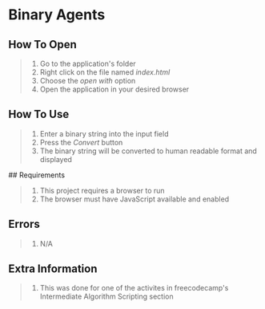# Binary Agents

## How To Open
> 1. Go to the application's folder
> 2. Right click on the file named _index.html_
> 3. Choose the _open with_ option
> 4. Open the application in your desired browser

## How To Use
> 1. Enter a binary string into the input field
> 2. Press the _Convert_ button
> 3. The binary string will be converted to human readable format and displayed

## Requirements
> 1. This project requires a browser to run
> 2. The browser must have JavaScript available and enabled

## Errors
> 1. N/A

## Extra Information
> 1. This was done for one of the activites in freecodecamp's Intermediate Algorithm Scripting section